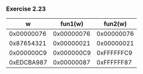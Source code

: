 ### Exercise 2.23
| w            | fun1(w)       | fun2(w)      |
| ------------ | ------------- | ------------ |
| 0x00000076   | 0x00000076    | 0x00000076   |
| 0x87654321   | 0x00000021    | 0x00000021   |
| 0x000000C9   | 0x000000C9    | 0xFFFFFFC9   |
| 0xEDCBA987   | 0x00000087    | 0xFFFFFF87   |
